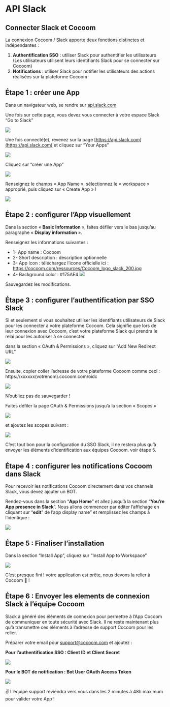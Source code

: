 # API Slack

## Connecter Slack et Cocoom

La connexion Cocoom / Slack apporte deux fonctions distinctes et indépendantes :


1. **Authentification SSO** : utiliser Slack pour authentifier les utilisateurs (Les utilisateurs utilisent leurs identifiants Slack pour se connecter sur Cocoom)
2. **Notifications** : utiliser Slack pour notifier les utilisateurs des actions réalisées sur la plateforme Cocoom


## Étape 1 : créer une App

Dans un navigateur web, se rendre sur [api.slack.com](http://api.slack.com)

Une fois sur cette page, vous devez vous connecter à votre espace Slack “Go to Slack”

![](https://paper-attachments.dropbox.com/s_A2EF8EA2FCB1ECA6613A9567F701E0EA766D61ACD38439000BFEADB91FC94C29_1588519745149_image.png)



Une fois connecté(e), revenez sur la page [https://api.slack.com](https://api.slack.com) et cliquez sur “Your Apps”


![](https://paper-attachments.dropbox.com/s_A2EF8EA2FCB1ECA6613A9567F701E0EA766D61ACD38439000BFEADB91FC94C29_1588519908387_image.png)



Cliquez sur “créer une App”

![](https://paper-attachments.dropbox.com/s_A2EF8EA2FCB1ECA6613A9567F701E0EA766D61ACD38439000BFEADB91FC94C29_1588520194007_image.png)


Renseignez le champs « App Name », sélectionnez le « workspace » approprié,
puis cliquez sur « Create App » !

![](https://paper-attachments.dropbox.com/s_A2EF8EA2FCB1ECA6613A9567F701E0EA766D61ACD38439000BFEADB91FC94C29_1588520312975_image.png)




## Étape 2 : configurer l’App visuellement

Dans la section « **Basic Information** », faites défiler vers le bas  jusqu’au paragraphe « **Display information** ».

Renseignez les informations suivantes :

- 1- App name : Cocoom
- 2- Short description : description optionnelle
- 3- App Icon : téléchargez l’icone officielle ici : https://cocoom.com/ressources/Cocoom_logo_slack_200.jpg
- 4- Background color : #175AE4
![](https://paper-attachments.dropbox.com/s_A2EF8EA2FCB1ECA6613A9567F701E0EA766D61ACD38439000BFEADB91FC94C29_1588520639508_image.png)


Sauvegardez les modifications.


## Étape 3 : configurer l’authentification par SSO Slack

Si et seulement si vous souhaitez utiliser les identifiants utilisateurs de Slack pour les connecter à votre plateforme Cocoom. Cela signifie que lors de leur connexion avec Cocoom, c’est votre plateforme Slack qui prendra le relai pour les autoriser à se connecter.

dans la section « OAuth & Permissions », cliquez sur “Add New Redirect URL”

![](https://paper-attachments.dropbox.com/s_A2EF8EA2FCB1ECA6613A9567F701E0EA766D61ACD38439000BFEADB91FC94C29_1588522079846_image.png)


Ensuite, copier coller l’adresse de votre plateforme Cocoom comme ceci :
https://xxxxxx(votrenom).cocoom.com/oidc

![](https://paper-attachments.dropbox.com/s_A2EF8EA2FCB1ECA6613A9567F701E0EA766D61ACD38439000BFEADB91FC94C29_1588522156994_image.png)


N’oubliez pas de sauvegarder !

Faites défiler la page OAuth & Permissions jusqu’à la section « Scopes »

![](https://paper-attachments.dropbox.com/s_A2EF8EA2FCB1ECA6613A9567F701E0EA766D61ACD38439000BFEADB91FC94C29_1588522387708_image.png)


et ajoutez les scopes suivant :


![](https://paper-attachments.dropbox.com/s_A2EF8EA2FCB1ECA6613A9567F701E0EA766D61ACD38439000BFEADB91FC94C29_1588523997571_image.png)


C’est tout bon pour la configuration du SSO Slack, il ne restera plus qu’à envoyer les éléments d’identification aux équipes Cocoom. voir étape 5.


## Étape 4 : configurer les notifications Cocoom dans Slack

Pour recevoir les notifications Cocoom directement dans vos channels Slack, vous devez ajouter un BOT.

Rendez-vous dans la section “**App Home**” et allez jusqu’à la section  “**You’re App presence in Slack**”. Nous allons commencer par éditer l’affichage en cliquant sur “**edit**” de l’app display name” et remplissez les champs à l’identique :

![](https://paper-attachments.dropbox.com/s_A2EF8EA2FCB1ECA6613A9567F701E0EA766D61ACD38439000BFEADB91FC94C29_1588524542200_image.png)



## Étape 5 : Finaliser l’installation

Dans la section “Install App”, cliquez sur “Install App to Workspace”


![](https://paper-attachments.dropbox.com/s_A2EF8EA2FCB1ECA6613A9567F701E0EA766D61ACD38439000BFEADB91FC94C29_1588524771872_image.png)


C’est presque fini ! votre application est prête, nous devons la relier à Cocoom 🎉 !


## Étape 6 : Envoyer les elements de connexion Slack à l’équipe Cocoom

Slack a généré des éléments de connexion pour permettre à l’App Cocoom de communiquer en toute sécurité avec Slack. Il ne reste maintenant plus qu’à transmettre ces éléments à l’adresse de support Cocoom pour les relier.

Préparer votre email pour support@cocoom.com et ajoutez :

**Pour l’authentification SSO : Client ID et Client Secret**


![](https://paper-attachments.dropbox.com/s_A2EF8EA2FCB1ECA6613A9567F701E0EA766D61ACD38439000BFEADB91FC94C29_1588525038450_image.png)


**Pour le BOT de notification : Bot User OAuth Access Token**

![](https://paper-attachments.dropbox.com/s_A2EF8EA2FCB1ECA6613A9567F701E0EA766D61ACD38439000BFEADB91FC94C29_1588525457807_image.png)



✌️ L’équipe support reviendra vers vous dans les 2 minutes à 48h maximum pour valider votre App !

